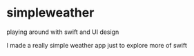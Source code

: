 # simpleweather
playing around with swift and UI design

I made a really simple weather app just to explore more of swift
